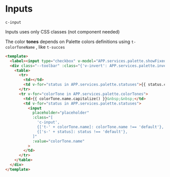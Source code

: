 # Inputs

`c-input`

Inputs uses only CSS classes (not component needed)

The color **tones** depends on Palette colors definitions using `t-colorToneName` , like `t-succes`

```html
<template>
  <label><input type="checkbox" v-model="APP.services.palette.showFixedStatuses"> All status</label><br><br>
  <div class="--toolbar" :class="{'v-invert': APP.services.palette.invert}">
    <table>
      <tr>
        <td></td>
        <td v-for="status in APP.services.palette.statuses">{{ status.capitalize() }}</td>
      </tr>
      <tr v-for="colorTone in APP.services.palette.colorTones">
        <td>{{ colorTone.name.capitalize() }}&nbsp;&nbsp;</td>
        <td v-for="status in APP.services.palette.statuses">
          <input
            placeholder="placeholder"
            :class="[
              'c-input',
              {['t-' + colorTone.name]: colorTone.name !== 'default'},
              {['s-' + status]: status !== 'default'},
            ]"
            :value="colorTone.name"
          >
        </td>
      </tr>
    </table>
  </div>
</template>
```